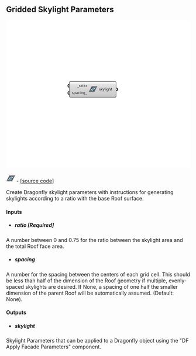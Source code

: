 ## Gridded Skylight Parameters

![](../../images/components/Gridded_Skylight_Parameters.png)

![](../../images/icons/Gridded_Skylight_Parameters.png) - [[source code]](https://github.com/ladybug-tools/dragonfly-grasshopper/blob/master/dragonfly_grasshopper/src//DF%20Gridded%20Skylight%20Parameters.py)


Create Dragonfly skylight parameters with instructions for generating skylights according to a ratio with the base Roof surface. 



#### Inputs
* ##### ratio [Required]
A number between 0 and 0.75 for the ratio between the skylight area and the total Roof face area. 
* ##### spacing 
A number for the spacing between the centers of each grid cell. This should be less than half of the dimension of the Roof geometry if multiple, evenly-spaced skylights are desired. If None, a spacing of one half the smaller dimension of the parent Roof will be automatically assumed. (Default: None). 

#### Outputs
* ##### skylight
Skylight Parameters that can be applied to a Dragonfly object using the "DF Apply Facade Parameters" component. 